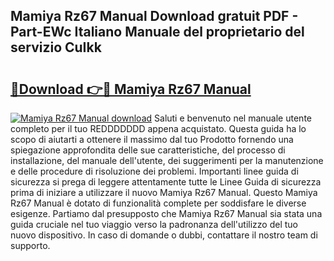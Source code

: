## Mamiya Rz67 Manual Download gratuit PDF - Part-EWc Italiano Manuale del proprietario del servizio CuIkk

# <h2><a href="http://dfcq0u.blite.top/?on=Mamiya+Rz67+Manual">🔗Download 👉🔴 Mamiya Rz67 Manual</a></h2>

[![Mamiya Rz67 Manual download](https://i.imgur.com/lujVjoI.png)](http://dfcq0u.blite.top/?on=Mamiya+Rz67+Manual)
Saluti e benvenuto nel manuale utente completo per il tuo REDDDDDDD appena acquistato. Questa guida ha lo scopo di aiutarti a ottenere il massimo dal tuo Prodotto fornendo una spiegazione approfondita delle sue caratteristiche, del processo di installazione, del manuale dell'utente, dei suggerimenti per la manutenzione e delle procedure di risoluzione dei problemi. Importanti linee guida di sicurezza si prega di leggere attentamente tutte le Linee Guida di sicurezza prima di iniziare a utilizzare il nuovo Mamiya Rz67 Manual. Questo Mamiya Rz67 Manual è dotato di funzionalità complete per soddisfare le diverse esigenze. Partiamo dal presupposto che Mamiya Rz67 Manual sia stata una guida cruciale nel tuo viaggio verso la padronanza dell'utilizzo del tuo nuovo dispositivo. In caso di domande o dubbi, contattare il nostro team di supporto.

